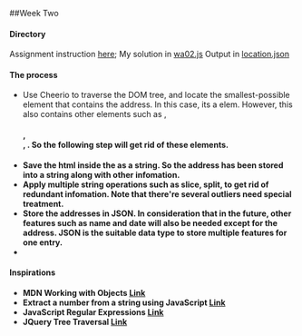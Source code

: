 ##Week Two

#### Directory
Assignment instruction [here](https://github.com/visualizedata/data-structures/blob/master/weekly_assignment_02.md); 
My solution in [wa02.js](https://github.com/JessieJessJe/dataStructures/blob/master/week02/wa02.js)
Output in [location.json](https://github.com/JessieJessJe/dataStructures/blob/master/week02/location.json)

#### The process
* Use Cheerio to traverse the DOM tree, and locate the smallest-possible element that contains the address. In this case, its a <td> elem. However, this <td> also contains other elements such as <img>, <h4>, <br>, <b>. So the following step will get rid of these elements.  
* Save the html inside the <tg> as a string. So the address has been stored into a string along with other infomation.
* Apply multiple string operations such as slice, split, to get rid of redundant infomation. Note that there're several outliers need special treatment.
* Store the addresses in JSON. In consideration that in the future, other features such as name and date will also be needed except for the address. JSON is the suitable data type to store multiple features for one entry.
* 
#### Inspirations
* MDN Working with Objects [Link](https://developer.mozilla.org/en-US/docs/Web/JavaScript/Guide/Working_with_Objects)
* Extract a number from a string using JavaScript [Link](https://www.geeksforgeeks.org/extract-a-number-from-a-string-using-javascript/#:~:text=The%20number%20from%20a%20string,(%5Cd%2B)%2F)
* JavaScript Regular Expressions [Link](https://www.w3schools.com/js/js_regexp.asp)
* JQuery Tree Traversal [Link](https://api.jquery.com/category/traversing/tree-traversal/)